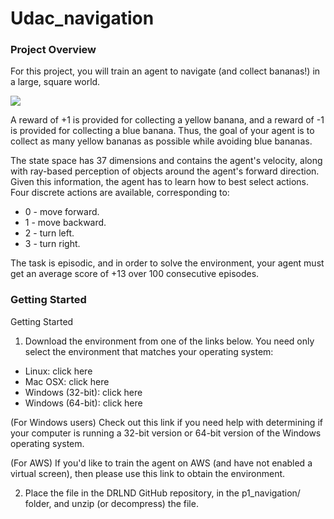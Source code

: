 # Udac_navigation

### Project Overview
For this project, you will train an agent to navigate (and collect bananas!) in a large, square world.

![](images/navigation.gif)

A reward of +1 is provided for collecting a yellow banana, and a reward of -1 is provided for collecting a blue banana. Thus, the goal of your agent is to collect as many yellow bananas as possible while avoiding blue bananas.

The state space has 37 dimensions and contains the agent's velocity, along with ray-based perception of objects around the agent's forward direction. Given this information, the agent has to learn how to best select actions. Four discrete actions are available, corresponding to:

- 0 - move forward.
- 1 - move backward.
- 2 - turn left.
- 3 - turn right.

The task is episodic, and in order to solve the environment, your agent must get an average score of +13 over 100 consecutive episodes.

### Getting Started

Getting Started
1. Download the environment from one of the links below. You need only select the environment that matches your operating system:

- Linux: click here
- Mac OSX: click here
- Windows (32-bit): click here
- Windows (64-bit): click here

(For Windows users) Check out this link if you need help with determining if your computer is running a 32-bit version or 64-bit version of the Windows operating system.

(For AWS) If you'd like to train the agent on AWS (and have not enabled a virtual screen), then please use this link to obtain the environment.

2. Place the file in the DRLND GitHub repository, in the p1_navigation/ folder, and unzip (or decompress) the file.
